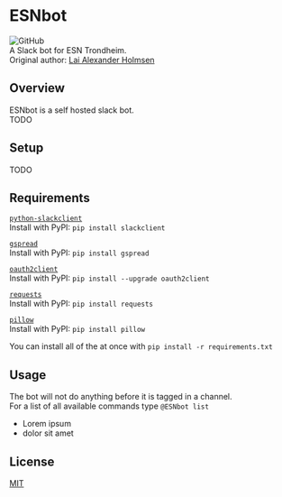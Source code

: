 # ESNbot
![GitHub](https://img.shields.io/github/license/LaiAlexander/ESNbot)\
A Slack bot for ESN Trondheim.\
Original author: [Lai Alexander Holmsen](https://github.com/LaiAlexander)

## Overview
ESNbot is a self hosted slack bot.\
TODO

## Setup
TODO

## Requirements

[`python-slackclient`](https://github.com/slackapi/python-slackclient)\
Install with PyPI: `pip install slackclient`

[`gspread`](https://github.com/burnash/gspread)\
Install with PyPI: `pip install gspread`

[`oauth2client`](https://github.com/google/oauth2client/)\
Install with PyPI: `pip install --upgrade oauth2client`

[`requests`](https://github.com/requests/requests)\
Install with PyPI: `pip install requests`

[`pillow`](https://github.com/python-pillow/Pillow)\
Install with PyPI: `pip install pillow`

You can install all of the at once with `pip install -r requirements.txt`

## Usage
The bot will not do anything before it is tagged in a channel.\
For a list of all available commands type `@ESNbot list`
* Lorem ipsum
* dolor sit amet


## License
[MIT](https://choosealicense.com/licenses/mit/)